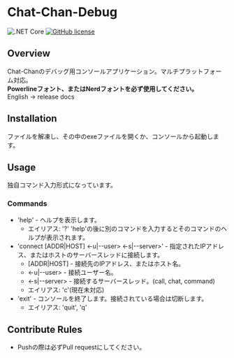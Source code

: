# Chat-Chan-Debug
![.NET Core](https://github.com/P2P-Develop/Chat-Chan-Debug/workflows/.NET%20Core/badge.svg)
[![GitHub license](https://img.shields.io/github/license/P2P-Develop/Chat-Chan)](https://github.com/P2P-Develop/Chat-Chan/blob/master/LICENSE)
## Overview
Chat-Chanのデバッグ用コンソールアプリケーション。マルチプラットフォーム対応。  
**Powerlineフォント、またはNerdフォントを必ず使用してください。**  
English -> release docs
## Installation
ファイルを解凍し、その中のexeファイルを開くか、コンソールから起動します。
## Usage
独自コマンド入力形式になっています。
### Commands
- 'help' - ヘルプを表示します。
  - エイリアス: '?'
  'help'の後に別のコマンドを入力するとそのコマンドのヘルプが表示されます。
- 'connect [ADDR|HOST] <-u|--user> <-s|--server>' - 指定されたIPアドレス、またはホストのサーバースレッドに接続します。
  - [ADDR|HOST] - 接続先のIPアドレス、またはホスト名。
  - <-u|--user> - 接続ユーザー名。
  - <-s|--server> - 接続するサーバースレッド。(call, chat, command)
  - エイリアス: 'c'(現在未対応)
- 'exit' - コンソールを終了します。接続されている場合は切断します。
  - エイリアス: 'quit', 'q'
## Contribute Rules
- Pushの際は必ずPull requestにしてください。
